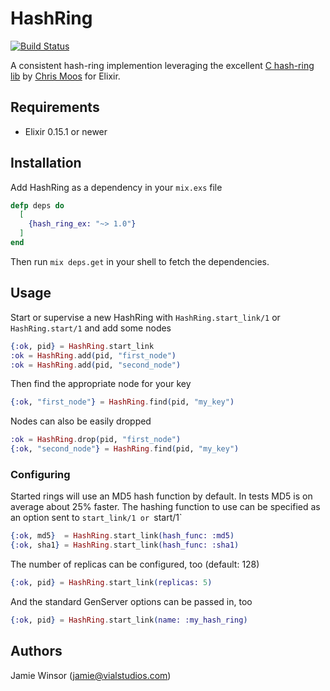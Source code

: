 # HashRing

[![Build Status](https://travis-ci.org/reset/hash-ring-ex.png?branch=master)](https://travis-ci.org/reset/hash-ring-ex)

A consistent hash-ring implemention leveraging the excellent [C hash-ring lib](https://github.com/chrismoos/hash-ring) by [Chris Moos](https://github.com/chrismoos) for Elixir.

## Requirements

* Elixir 0.15.1 or newer

## Installation

Add HashRing as a dependency in your `mix.exs` file

```elixir
defp deps do
  [
    {hash_ring_ex: "~> 1.0"}
  ]
end
```

Then run `mix deps.get` in your shell to fetch the dependencies.

## Usage

Start or supervise a new HashRing with `HashRing.start_link/1` or `HashRing.start/1` and add some nodes

```elixir
{:ok, pid} = HashRing.start_link
:ok = HashRing.add(pid, "first_node")
:ok = HashRing.add(pid, "second_node")
```

Then find the appropriate node for your key

```elixir
{:ok, "first_node"} = HashRing.find(pid, "my_key")
```

Nodes can also be easily dropped

```elixir
:ok = HashRing.drop(pid, "first_node")
{:ok, "second_node"} = HashRing.find(pid, "my_key")
```

### Configuring

Started rings will use an MD5 hash function by default. In tests MD5 is on average about 25% faster. The hashing function to use can be specified as an option sent to `start_link/1 or `start/1`

```elixir
{:ok, md5}  = HashRing.start_link(hash_func: :md5)
{:ok, sha1} = HashRing.start_link(hash_func: :sha1)
```

The number of replicas can be configured, too (default: 128)

```elixir
{:ok, pid} = HashRing.start_link(replicas: 5)
```

And the standard GenServer options can be passed in, too

```elixir
{:ok, pid} = HashRing.start_link(name: :my_hash_ring)
```

## Authors

Jamie Winsor (<jamie@vialstudios.com>)
